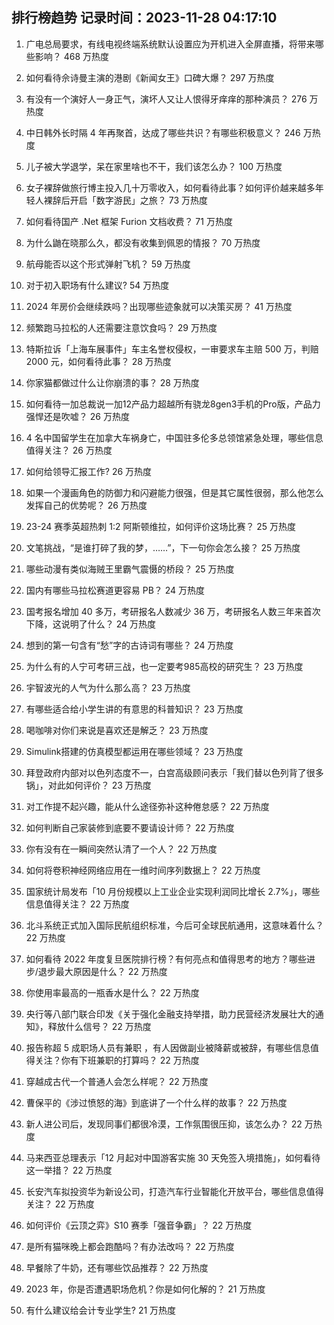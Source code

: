 
## 排行榜趋势 记录时间：2023-11-28 04:17:10
  
  1. 广电总局要求，有线电视终端系统默认设置应为开机进入全屏直播，将带来哪些影响？ 468 万热度
    
  2. 如何看待佘诗曼主演的港剧《新闻女王》口碑大爆？ 297 万热度
    
  3. 有没有一个演好人一身正气，演坏人又让人恨得牙痒痒的那种演员？ 276 万热度
    
  4. 中日韩外长时隔 4 年再聚首，达成了哪些共识？有哪些积极意义？ 246 万热度
    
  5. 儿子被大学退学，呆在家里啥也不干，我们该怎么办？ 100 万热度
    
  6. 女子裸辞做旅行博主投入几十万零收入，如何看待此事？如何评价越来越多年轻人裸辞后开启「数字游民」之旅？ 73 万热度
    
  7. 如何看待国产 .Net 框架 Furion 文档收费？ 71 万热度
    
  8. 为什么鼬在晓那么久，都没有收集到佩恩的情报？ 70 万热度
    
  9. 航母能否以这个形式弹射飞机？ 59 万热度
    
  10. 对于初入职场有什么建议? 54 万热度
    
  11. 2024 年房价会继续跌吗？出现哪些迹象就可以决策买房？ 41 万热度
    
  12. 频繁跑马拉松的人还需要注意饮食吗？ 29 万热度
    
  13. 特斯拉诉「上海车展事件」车主名誉权侵权，一审要求车主赔 500 万，判赔 2000 元，如何看待此事？ 28 万热度
    
  14. 你家猫都做过什么让你崩溃的事？ 28 万热度
    
  15. 如何看待一加总裁说一加12产品力超越所有骁龙8gen3手机的Pro版，产品力强悍还是吹嘘？ 26 万热度
    
  16. 4 名中国留学生在加拿大车祸身亡，中国驻多伦多总领馆紧急处理，哪些信息值得关注？ 26 万热度
    
  17. 如何给领导汇报工作? 26 万热度
    
  18. 如果一个漫画角色的防御力和闪避能力很强，但是其它属性很弱，那么他怎么发挥自己的优势呢？ 26 万热度
    
  19. 23-24 赛季英超热刺 1:2 阿斯顿维拉，如何评价这场比赛？ 25 万热度
    
  20. 文笔挑战，“是谁打碎了我的梦，……”，下一句你会怎么接？ 25 万热度
    
  21. 哪些动漫有类似海贼王里霸气震慑的桥段？ 25 万热度
    
  22. 国内有哪些马拉松赛道更容易 PB？ 24 万热度
    
  23. 国考报名增加 40 多万，考研报名人数减少 36 万，考研报名人数三年来首次下降，这说明了什么？ 24 万热度
    
  24. 想到的第一句含有“愁”字的古诗词有哪些？ 24 万热度
    
  25. 为什么有的人宁可考研三战，也一定要考985高校的研究生？ 23 万热度
    
  26. 宇智波光的人气为什么那么高？ 23 万热度
    
  27. 有哪些适合给小学生讲的有意思的科普知识？ 23 万热度
    
  28. 喝咖啡对你们来说是喜欢还是解乏？ 23 万热度
    
  29. Simulink搭建的仿真模型都运用在哪些领域？ 23 万热度
    
  30. 拜登政府内部对以色列态度不一，白宫高级顾问表示「我们替以色列背了很多锅」，对此如何评价？ 23 万热度
    
  31. 对工作提不起兴趣，能从什么途径弥补这种倦怠感？ 22 万热度
    
  32. 如何判断自己家装修到底要不要请设计师？ 22 万热度
    
  33. 你有没有在一瞬间突然认清了一个人？ 22 万热度
    
  34. 如何将卷积神经网络应用在一维时间序列数据上？ 22 万热度
    
  35. 国家统计局发布「10 月份规模以上工业企业实现利润同比增长 2.7%」，哪些信息值得关注？ 22 万热度
    
  36. 北斗系统正式加入国际民航组织标准，今后可全球民航通用，这意味着什么？ 22 万热度
    
  37. 如何看待 2022 年度复旦医院排行榜？有何亮点和值得思考的地方？哪些进步/退步最大原因是什么？ 22 万热度
    
  38. 你使用率最高的一瓶香水是什么？ 22 万热度
    
  39. 央行等八部门联合印发《关于强化金融支持举措，助力民营经济发展壮大的通知》，释放什么信号？ 22 万热度
    
  40. 报告称超 5 成职场人员有兼职 ，有人因做副业被降薪或被辞，有哪些信息值得关注？你有下班兼职的打算吗？ 22 万热度
    
  41. 穿越成古代一个普通人会怎么样呢？ 22 万热度
    
  42. 曹保平的《涉过愤怒的海》到底讲了一个什么样的故事？ 22 万热度
    
  43. 新人进公司后，发现同事们都很冷漠，工作氛围很压抑，该怎么办？ 22 万热度
    
  44. 马来西亚总理表示「12 月起对中国游客实施 30 天免签入境措施」，如何看待这一举措？ 22 万热度
    
  45. 长安汽车拟投资华为新设公司，打造汽车行业智能化开放平台，哪些信息值得关注？ 22 万热度
    
  46. 如何评价《云顶之弈》S10 赛季「强音争霸」？ 22 万热度
    
  47. 是所有猫咪晚上都会跑酷吗？有办法改吗？ 22 万热度
    
  48. 早餐除了牛奶，还有哪些饮品推荐？ 22 万热度
    
  49. 2023 年，你是否遭遇职场危机？你是如何化解的？ 21 万热度
    
  50. 有什么建议给会计专业学生? 21 万热度
    